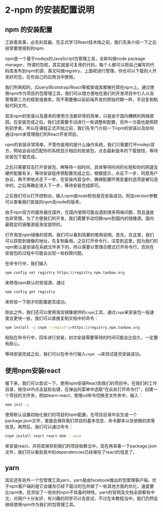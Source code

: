 # 2-npm 的安装配置说明

## npm 的安装配置

工欲善其事，必先利其器。在正式学习React技术栈之前，我们先来介绍一下之后经常要使用到的npm.

npm是一个基于nodejs的JavaScript包管理工具，全称叫做node package manager，所谓的包呢，其实就是可复用的代码，每个人都可以把自己编写的代码库发布到npm的源，英文叫做registry，上面呢进行管理，你也可以下载别人开发好的包，在你自己的应用当中使用。

我们所熟知的，jQuery/Bootstrap/React等框架或库都被托管在npm上。通过使用npm作为项目的包管理工具，我们可以很方便地在我们的开发项目中引入以及管理第三方的框架或者库，而不需要像以前前端开发的原始时期一样，手动复制粘贴代码文件。

其实npm的安装以及基本的使用方法都非常的简单，只是由于国内糟糕的网络原因，在安装完成之后，我们还需要手动进行一些调整和配置，另外一方面也是照顾到初学者，所以在课程正式开始之前，我们先专门介绍一下npm的安装以及如何通过npm来管理我们的React开发项目。

npm的安装非常简单，不管你是用的是什么操作系统，我们只需要打开nodejs官方，网站会自动匹配你的系统显示相应的安装包，点击最新版本的下载按钮，等待安装包下载完成。

之后只需要双击打开安装包，稍等待一段时间，具体等待时间的长短和你的网速及硬件配置有关，等待安装程序预配置完成之后，根据提示，点击下一步，同意用户协议，再不停地点击下一步，在安装内容当中，确保配置环境变量的选项是被勾选中的，之后再确定进入下一步，等待安装完成即可。

之后我们可以打开控制台，输入npm或node检验是否安装成功。附加version参数可以查看我们安装的npm及node的版本。

由于npm官方的服务器在国外，在国内使用可能会遇到很多网络问题，而且速度也非常慢，为了方便我们的开发，我们需要手动切换npm到国内的镜像源。国内最稳定的镜像源是淘宝提供的。

打开淘宝npm镜像的官网，我们可以看到简要的使用说明。首先，在这里，我们可以获取到镜像的地址，先复制备用。之后打开命令行，注意到这里，因为我们的npm默认是安装在系统文件夹下的，所以需要以管理员模式打开命令行，否则在安装包的过程中可能会出现一些权限问题。

在命令行中，我们输入

```bash
npm config set registry https://registry.npm.taobao.org
```

来修改npm默认的安装源，通过

```bash
npm config get registry
```

来检验一下刚才的配置是否成功。

除此之外，我们还可以使用淘宝镜像提供的`cnpm`工具，通过`cnpm`来安装包一般速度会更快一些，我们可以直接复制文档中的命令：

```bash
npm install -g cnpm --registry=https://registry.npm.taobao.org
```

粘贴在命令行中，回车进行安装，初次安装需要等待的时间可能会比较久，一定要有耐心。

等待安装完成之后，我们可以在命令行输入`cnpm -v`来测试是否安装成功。

## 使用npm安装react

接下来，我们可以尝试一下，使用npm安装React到我们的项目中。在我们的工作目录，按住shift点击鼠标右键，在弹出的菜单中选取“在此处打开命令行”，创建一个项目的文件夹，例如learn-react，使用cd命令切换至文件夹中，输入：

```bash
npm init -y
```

使用默认设置初始化我们的项目的npm配置，在项目目录中会生成一个package.json文件，里面会保存我们项目的基本信息、命令脚本以及依赖的库等信息。再然后，我们可以通过命令：

```bash
cnpm install react react-dom --save
```

来安装react，并将其保存到我们的项目依赖当中。现在再来看一下package.json文件，我们可以看到其中的dependencies已经保存了react的信息了。

## yarn

其实还有另外一个包管理工具yarn，yarn是由facebook推出的包管理客户端，优于npm客户端的是它会缓存已经下载过的包并做了一些其他方面的优化，速度要比npm快，还添加了一些别的npm不具备的特性。yarn的官网及文档全部都有中文，对用户十分友好，有兴趣的同学可以去尝试，不过在本教程当中，我们仍然会继续使用npm作为我们的包管理工具。
